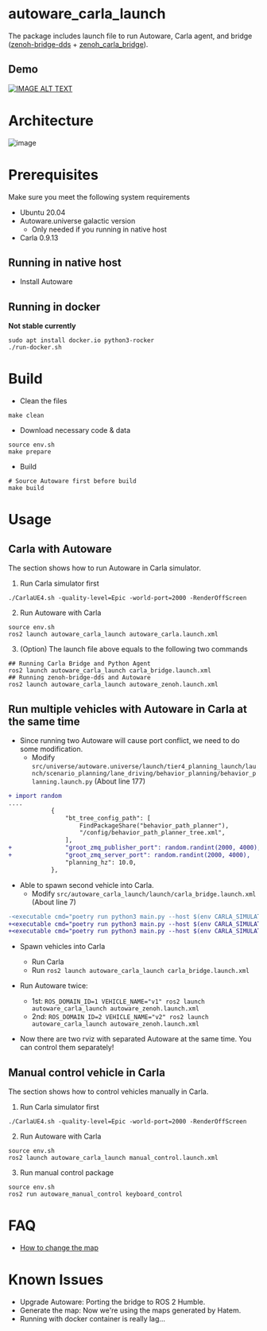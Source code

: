 # autoware_carla_launch

The package includes launch file to run Autoware, Carla agent, and bridge ([zenoh-bridge-dds](https://github.com/eclipse-zenoh/zenoh-plugin-dds) + [zenoh_carla_bridge](https://github.com/evshary/zenoh_carla_bridge)).

## Demo

[![IMAGE ALT TEXT](http://img.youtube.com/vi/UFBRMqJ2r0w/0.jpg)](https://youtu.be/UFBRMqJ2r0w "Run multiple vehicles with Autoware in Carla")

# Architecture

![image](https://user-images.githubusercontent.com/456210/232400804-e0e0a755-0f6d-4873-a8ad-f1188011c993.png)

# Prerequisites

Make sure you meet the following system requirements

* Ubuntu 20.04
* Autoware.universe galactic version
  - Only needed if you running in native host
* Carla 0.9.13

## Running in native host

* Install Autoware

## Running in docker

**Not stable currently**

```shell
sudo apt install docker.io python3-rocker
./run-docker.sh
```

# Build

* Clean the files

```shell
make clean
```

* Download necessary code & data

```shell
source env.sh
make prepare
```

* Build

```shell
# Source Autoware first before build
make build
```

# Usage

## Carla with Autoware

The section shows how to run Autoware in Carla simulator.

1. Run Carla simulator first

```shell
./CarlaUE4.sh -quality-level=Epic -world-port=2000 -RenderOffScreen
```

2. Run Autoware with Carla
 
```shell
source env.sh
ros2 launch autoware_carla_launch autoware_carla.launch.xml
```

3. (Option) The launch file above equals to the following two commands

```shell
## Running Carla Bridge and Python Agent
ros2 launch autoware_carla_launch carla_bridge.launch.xml
## Running zenoh-bridge-dds and Autoware
ros2 launch autoware_carla_launch autoware_zenoh.launch.xml
```

## Run multiple vehicles with Autoware in Carla at the same time

* Since running two Autoware will cause port conflict, we need to do some modification.
  - Modify `src/universe/autoware.universe/launch/tier4_planning_launch/launch/scenario_planning/lane_driving/behavior_planning/behavior_planning.launch.py` (About line 177) 

```diff
+ import random
....
            {
                "bt_tree_config_path": [
                    FindPackageShare("behavior_path_planner"),
                    "/config/behavior_path_planner_tree.xml",
                ],
+               "groot_zmq_publisher_port": random.randint(2000, 4000),
+               "groot_zmq_server_port": random.randint(2000, 4000),
                "planning_hz": 10.0,
            },
```

* Able to spawn second vehicle into Carla.
  - Modify `src/autoware_carla_launch/launch/carla_bridge.launch.xml` (About line 7)

```diff
-<executable cmd="poetry run python3 main.py --host $(env CARLA_SIMULATOR_IP) --sync --rolename $(env VEHICLE_NAME)" cwd="$(env AUTOWARE_CARLA_ROOT)/external/zenoh_carla_bridge/carla_agent" output="screen" />
+<executable cmd="poetry run python3 main.py --host $(env CARLA_SIMULATOR_IP) --sync --rolename $(env VEHICLE_NAME) --position 87.687683,145.671295,0.300000,0.000000,90.000053,0.000000" cwd="$(env AUTOWARE_CARLA_ROOT)/external/zenoh_carla_bridge/carla_agent" output="screen" />
+<executable cmd="poetry run python3 main.py --host $(env CARLA_SIMULATOR_IP) --rolename 'v2' --position 92.109985,227.220001,0.300000,0.000000,-90.000298,0.000000" cwd="$(env AUTOWARE_CARLA_ROOT)/external/zenoh_carla_bridge/carla_agent" output="screen" />
```

* Spawn vehicles into Carla
  - Run Carla
  - Run `ros2 launch autoware_carla_launch carla_bridge.launch.xml`

* Run Autoware twice:
  - 1st: `ROS_DOMAIN_ID=1 VEHICLE_NAME="v1" ros2 launch autoware_carla_launch autoware_zenoh.launch.xml`
  - 2nd: `ROS_DOMAIN_ID=2 VEHICLE_NAME="v2" ros2 launch autoware_carla_launch autoware_zenoh.launch.xml`

* Now there are two rviz with separated Autoware at the same time. You can control them separately!

## Manual control vehicle in Carla

The section shows how to control vehicles manually in Carla.

1. Run Carla simulator first

```shell
./CarlaUE4.sh -quality-level=Epic -world-port=2000 -RenderOffScreen
```

2. Run Autoware with Carla

```shell
source env.sh
ros2 launch autoware_carla_launch manual_control.launch.xml
```

3. Run manual control package

```shell
source env.sh
ros2 run autoware_manual_control keyboard_control
```

# FAQ

* [How to change the map](carla_map/README.md)

# Known Issues

* Upgrade Autoware: Porting the bridge to ROS 2 Humble.
* Generate the map: Now we're using the maps generated by Hatem.
* Running with docker container is really lag...
